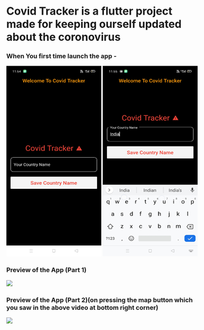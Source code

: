 

# Covid Tracker is a flutter project made for keeping ourself updated about the coronovirus

### When You first time launch the app - 
<img src="images/part2.jpg" alt="" width="250" height="500">
<img src="images/part1.jpg" alt="" width="250" height="500">

### Preview of the App (Part 1)

![](https://media.giphy.com/media/cLSeKBOdpAn13SMD89/giphy.gif)

### Preview of the App (Part 2)(on pressing the map button which you saw in the above video at bottom right corner)

![](https://media.giphy.com/media/iF6T7ZGpZbg46ZEfJ0/giphy.gif)
